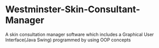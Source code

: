 # Westminster-Skin-Consultant-Manager
A skin consultation manager software which includes a Graphical User Interface(Java Swing) programmed by using OOP concepts

